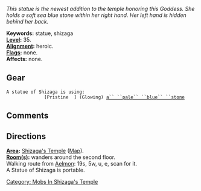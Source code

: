 *This statue is the newest addition to the temple honoring this Goddess.
She holds a soft sea blue stone within her right hand. Her left hand is
hidden behind her back.*

**Keywords:** statue, shizaga  
**[Level](Level "wikilink"):** 35.  
**[Alignment](Alignment "wikilink"):** heroic.  
**[Flags](:Category:_Mob_Types "wikilink"):** none.  
**Affects:** none.  

## Gear

`A statue of Shizaga is using:`  
<held>`              [Pristine  ] (Glowing) `[`a`` ``pale`` ``blue`` ``stone`](Pale_Blue_Stone "wikilink")

## Comments

## Directions

**[Area](:Category:_Areas "wikilink"):** [Shizaga's
Temple](:Category:_Shizaga's_Temple "wikilink")
([Map](Shizaga's_Temple_Map "wikilink")).  
**[Room(s)](:Category:_Rooms "wikilink"):** wanders around the second
floor.  
Walking route from [Aelmon](Aelmon "wikilink"): 19s, 5w, u, e, scan for
it.  
A Statue of Shizaga is portable.  

[Category: Mobs In Shizaga's
Temple](Category:_Mobs_In_Shizaga's_Temple "wikilink")
